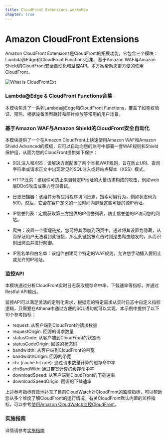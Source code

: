 ```yaml
---
title: CloudFront Extensions workshop 
chapter: true
---
```


# Amazon CloudFront Extensions 

Amazon CloudFront Extensions是CloudFront的拓展功能，它包含三个模块：Lambda@Edge和CloudFront Functions合集、基于Amazon WAF与Amazon Shield的CloudFront安全自动化和监控API。本方案帮助您更方便的使用CloudFront。

![What is CloudFrontExt](/images/what-is-cloudfrontext.png)



### Lambda@Edge & CloudFront Functions合集
本模块包含了一系列Lambda@Edge和CloudFront Functions，覆盖了如鉴权验证、预热、根据设备类型跳转和图片缩放等常用的用户场景。


### 基于Amazon WAF与Amazon Shield的CloudFront安全自动化

本模块提供了一个在Amazon CloudFront上快速使用Amazon WAF和Amazon Shield Advanced的模板，它可以自动向您的账号中部署一套WAF规则和Shield保护组，从而为您的CloudFront提供如下保护：

- SQL注入和XSS：该解决方案配置了两个本机WAF规则，旨在防止URI、查询字符串或请求正文中出现常见的SQL注入或跨站点脚本（XSS）模式。

- HTTP泛洪：该组件可防止来自特定IP地址的大量请求构成的攻击，例如web层DDoS攻击或暴力登录尝试。

- 日志扫描器：该组件分析应用程序访问日志，搜索可疑行为，例如状态码为500。然后，它会在客户定义的一段时间内屏蔽这些可疑的源IP地址。

- IP信誉列表：定期获取第三方提供的IP信誉列表，防止信誉差的IP访问您的网站。

- 爬虫：设置一个蜜罐链接，您可将其添加到网页中，通过将其设置为隐藏，从而保证用户无法看到此链接，那么此链接被点击时则是由爬虫触发的，从而识别出爬虫并进行防御。

- IP黑名单和白名单：该组件创建两个特定的WAF规则，允许您手动插入要阻止或允许的IP地址。

### 监控API
本模块通过分析CloudFront实时日志获取缓存命中率、下载速率等指标，并通过Restful API输出。

监控API可以满足灵活的定制化需求，根据您的特定需求从实时日志中自定义指标逻辑，只需要在Athena中通过方便的SQL语句就可以实现。本示例中提供了以下10个参考指标：

- request: 从客户端到CloudFront的请求数量
- requestOrigin: 回源的请求数量
- statusCode: 从客户端到CloudFront的状态码
- statusCodeOrigin: 回源的状态码
- bandwidth: 从客户端到CloudFront的带宽
- bandwidthOrigin: 回源的带宽
- chr (cache hit rate): 通过请求数量计算的缓存命中率
- chrBandWith: 通过带宽计算的缓存命中率
- downloadSpeed: 从客户端到CloudFront的下载速率
- downloadSpeedOrigin: 回源的下载速率

上述参考指标有效地补充了目前CloudWatch对CloudFront的监控指标，可以帮助您从多个维度了解CloudFront的运行情况。有关CloudFront默认内置的监控指标，可以参考[使用Amazon CloudWatch监控CloudFront](https://docs.aws.amazon.com/zh_cn/AmazonCloudFront/latest/DeveloperGuide/monitoring-using-cloudwatch.html)。


### 实施指南
详情请参考[实施指南](https://awslabs.github.io/aws-cloudfront-extensions/)

